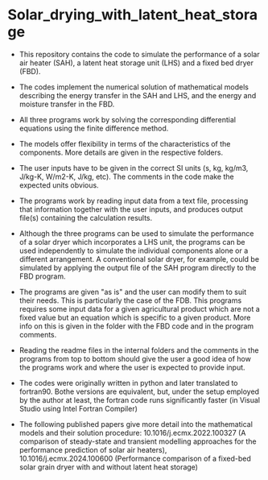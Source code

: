 # Solar_drying_with_latent_heat_storage
- This repository contains the code to simulate the performance of a solar air heater (SAH), a latent heat storage unit (LHS) and a fixed bed dryer (FBD).
- The codes implement the numerical solution of mathematical models describing the energy transfer in the SAH and LHS, and the energy and moisture transfer in the FBD. 
- All three programs work by solving the corresponding differential equations using the finite difference method.
- The models offer flexibility in terms of the characteristics of the components. More details are given in the respective folders.
- The user inputs have to be given in the correct SI units (s, kg, kg/m3, J/kg-K, W/m2-K, J/kg, etc). The comments in the code make the expected units obvious.
- The programs work by reading input data from a text file, processing that information together with the user inputs, and produces output file(s) containing the calculation results.
- Although the three programs can be used to simulate the performance of a solar dryer which incorporates a LHS unit, the programs can be used independently to simulate
  the individual components alone or a different arrangement. A conventional solar dryer, for example, could be simulated by applying the output file of the SAH program directly to the
  FBD program.  
- The programs are given "as is" and the user can modify them to suit their needs. This is particularly the case of the FDB. This programs requires some input data for a given agricultural
  product which are not a fixed value but an equation which is specific to a given product. More info on this is given in the folder with the FBD code and in the program comments.
- Reading the readme files in the internal folders and the comments in the programs from top to bottom should give the user a good idea of how the programs work and where the user is expected to provide input.
- The codes were originally written in python and later translated to fortran90. Bothe versions are equivalent, but, under the setup employed by the author at least, the fortran code runs significantly faster (in Visual Studio using Intel Fortran Compiler)  

- The following published papers give more detail into the mathematical models and their solution procedure:
  10.1016/j.ecmx.2022.100327 (A comparison of steady-state and transient modelling approaches for the performance prediction of solar air heaters),
  10.1016/j.ecmx.2024.100600 (Performance comparison of a fixed-bed solar grain dryer with and without latent heat storage)
